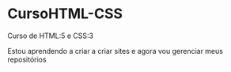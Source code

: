 # CursoHTML-CSS
 Curso de HTML:5 e CSS:3

 Estou aprendendo a criar a criar sites e agora vou gerenciar meus repositórios

